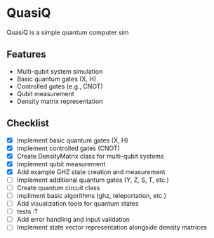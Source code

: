 # QuasiQ

QuasiQ is a simple quantum computer sim 

## Features

- Multi-qubit system simulation
- Basic quantum gates (X, H)
- Controlled gates (e.g., CNOT)
- Qubit measurement
- Density matrix representation

## Checklist

- [x] Implement basic quantum gates (X, H)
- [x] Implement controlled gates (CNOT)
- [x] Create DensityMatrix class for multi-qubit systems
- [x] Implement qubit measurement
- [x] Add example GHZ state creation and measurement
- [ ] Implement additional quantum gates (Y, Z, S, T, etc.)
- [ ] Create quantum circuit class
- [ ] impliment basic algorithms (ghz, teleportation, etc.)
- [ ] Add visualization tools for quantum states
- [ ] tests :?
- [ ] Add error handling and input validation
- [ ] Implement state vector representation alongside density matrices